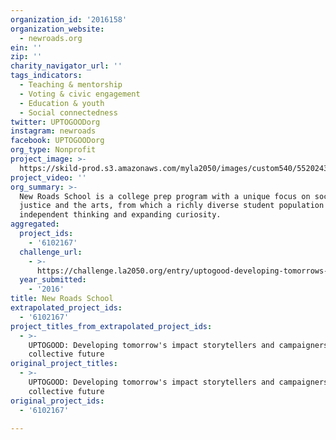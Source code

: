 ```yaml
---
organization_id: '2016158'
organization_website:
  - newroads.org
ein: ''
zip: ''
charity_navigator_url: ''
tags_indicators:
  - Teaching & mentorship
  - Voting & civic engagement
  - Education & youth
  - Social connectedness
twitter: UPTOGOODorg
instagram: newroads
facebook: UPTOGOODorg
org_type: Nonprofit
project_image: >-
  https://skild-prod.s3.amazonaws.com/myla2050/images/custom540/5520243165741-team91.jpg
project_video: ''
org_summary: >-
  New Roads School is a college prep program with a unique focus on social
  justice and the arts, from which a richly diverse student population develops
  independent thinking and expanding curiosity.
aggregated:
  project_ids:
    - '6102167'
  challenge_url:
    - >-
      https://challenge.la2050.org/entry/uptogood-developing-tomorrows-impact-storytellers-and-campaigners-for-our-collective-future
  year_submitted:
    - '2016'
title: New Roads School
extrapolated_project_ids:
  - '6102167'
project_titles_from_extrapolated_project_ids:
  - >-
    UPTOGOOD: Developing tomorrow's impact storytellers and campaigners for our
    collective future
original_project_titles:
  - >-
    UPTOGOOD: Developing tomorrow's impact storytellers and campaigners for our
    collective future
original_project_ids:
  - '6102167'

---
```

